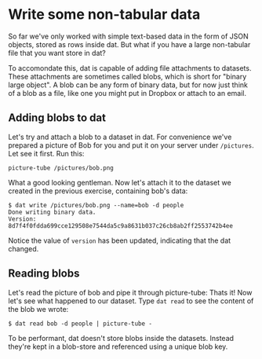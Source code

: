 # Write some non-tabular data

So far we've only worked with simple text-based data in the form of JSON
objects, stored as rows inside dat. But what if you have a large non-tabular
file that you want store in dat?

To accomondate this, dat is capable of adding file attachments to datasets.
These attachments are sometimes called blobs, which is short for "binary large
object". A blob can be any form of binary data, but for now just think
of a blob as a file, like one you might put in Dropbox or attach to an
email.

## Adding blobs to dat

Let's try and attach a blob to a dataset in dat. For convenience we've
prepared a picture of Bob for you and put it on your server under
`/pictures`. Let see it first. Run this:

```
picture-tube /pictures/bob.png
```

What a good looking gentleman. Now let's attach it to the dataset we created
in the previous exercise, containing bob's data:

```
$ dat write /pictures/bob.png --name=bob -d people
Done writing binary data.
Version: 8d7f4f0fdda699cce129508e7544da5c9a8631b037c26cb8ab2ff2553742b4ee
```

Notice the value of `version` has been updated, indicating that
the dat changed.

## Reading blobs

Let's read the picture of bob and pipe it through picture-tube:
Thats it! Now let's see what happened to our dataset. Type `dat read`
to see the content of the blob we wrote:

```
$ dat read bob -d people | picture-tube -
```

To be performant, dat doesn't store blobs inside the datasets.
Instead they're kept in a blob-store and referenced using a unique blob key.
